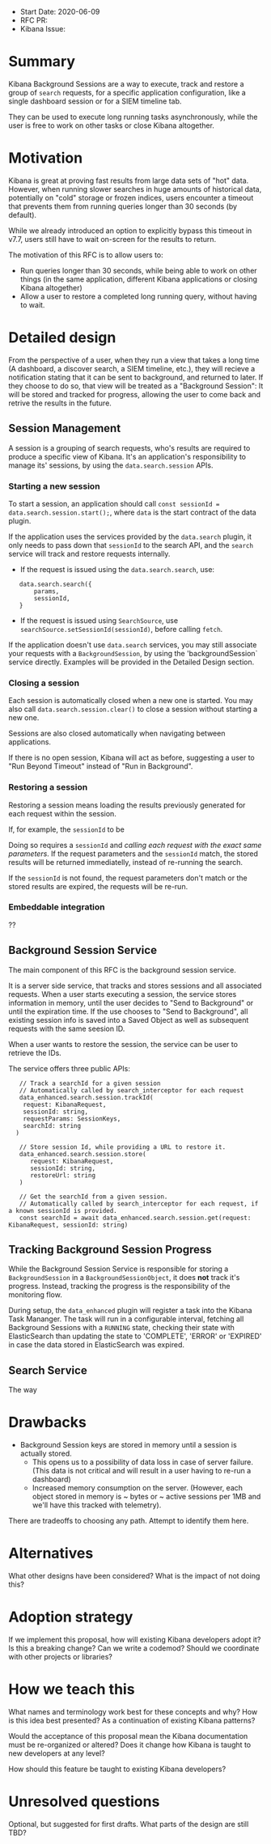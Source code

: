 - Start Date: 2020-06-09
- RFC PR: 
- Kibana Issue: 

# Summary

Kibana Background Sessions are a way to execute, track and restore a group of `search` requests, for a specific application configuration, like a single dashboard session or for a SIEM timeline tab. 

They can be used to execute long running tasks asynchronously, while the user is free to work on other tasks or close Kibana altogether.

# Motivation

Kibana is great at proving fast results from large data sets of "hot" data. However, when running slower searches in huge amounts of historical data, potentially on "cold" storage or frozen indices, users encounter a timeout that prevents them from running queries longer than 30 seconds (by default).

While we already introduced an option to explicitly bypass this timeout in v7.7, users still have to wait on-screen for the results to return. 

The motivation of this RFC is to allow users to:
 - Run queries longer than 30 seconds, while being able to work on other things (in the same application, different Kibana applications or closing Kibana altogether)
 - Allow a user to restore a completed long running query, without having to wait.

# Detailed design

From the perspective of a user, when they run a view that takes a long time (A dashboard, a discover search, a SIEM timeline, etc.), they will recieve a notification stating that it can be sent to background, and returned to later. If they choose to do so, that view will be treated as a "Background Session": It will be stored and tracked for progress, allowing the user to come back and retrive the results in the future.

## Session Management

A session is a grouping of search requests, who's results are required to produce a specific view of Kibana. 
It's an application's responsibility to manage its' sessions, by using the `data.search.session` APIs. 

### Starting a new session

To start a session, an application should call `const sessionId = data.search.session.start();`, where `data` is the start contract of the data plugin.

If the application uses the services provided by the `data.search` plugin, it only needs to pass down that `sessionId` to the search API, and the `search` service will track and restore requests internally.

 - If the request is issued using the `data.search.search`, use: 
 ```
    data.search.search({
        params,
        sessionId,
    }
 ```
 - If the request is issued using `SearchSource`, use `searchSource.setSessionId(sessionId)`, before calling `fetch`.

If the application doesn't use `data.search` services, you may still associate your requests with a `BackgroundSession`, by using the 'backgroundSession` service directly. Examples will be provided in the Detailed Design section.

### Closing a session

Each session is automatically closed when a new one is started. You may also call `data.search.session.clear()` to close a session without starting a new one.

Sessions are also closed automatically when navigating between applications.

If there is no open session, Kibana will act as before, suggesting a user to "Run Beyond Timeout" instead of "Run in Background".

### Restoring a session

Restoring a session means loading the results previously generated for each request within the session.  

If, for example, the `sessionId` to be 

Doing so requires a `sessionId` and *calling each request with the exact same parameters*. If the request parameters and the `sessionId` match, the stored results will be returned immediatelly, instead of re-running the search.

If the `sessionId` is not found, the request parameters don't match or the stored results are expired, the requests will be re-run. 

### Embeddable integration

??

## Background Session Service

The main component of this RFC is the background session service.

It is a server side service, that tracks and stores sessions and all associated requests. 
When a user starts executing a session, the service stores information in memory, until the user decides to "Send to Background" or until the expiration time.
If the use chooses to "Send to Background", all existing session info is saved into a Saved Object as well as subsequent requests with the same seesion ID.

When a user wants to restore the session, the service can be user to retrieve the IDs.

The service offers three public APIs:

```
   // Track a searchId for a given session
   // Automatically called by search_interceptor for each request
   data_enhanced.search.session.trackId(
    request: KibanaRequest,
    sessionId: string,
    requestParams: SessionKeys,
    searchId: string
  )

   // Store session Id, while providing a URL to restore it.
   data_enhanced.search.session.store(
      request: KibanaRequest, 
      sessionId: string, 
      restoreUrl: string
   )

   // Get the searchId from a given session.
   // Automatically called by search_interceptor for each request, if a known sessionId is provided.
   const searchId = await data_enhanced.search.session.get(request: KibanaRequest, sessionId: string)
```

## Tracking Background Session Progress

While the Background Session Service is responsible for storing a `BackgroundSession` in a `BackgroundSessionObject`, it does **not** track it's progress. Instead, tracking the progress is the responsibility of the monitoring flow. 

During setup, the `data_enhanced` plugin will register a task into the Kibana Task Mananger. The task will run in a configurable interval, fetching all Background Sessions with a `RUNNING` state, checking their state with ElasticSearch than updating the state to 'COMPLETE', 'ERROR' or 'EXPIRED' in case the data stored in ElasticSearch was expired. 

## Search Service

The way 

# Drawbacks

- Background Session keys are stored in memory until a session is actually stored.    
   - This opens us to a possibility of data loss in case of server failure. (This data is not critical and will result in a user having to re-run a dashboard) 
   - Increased memory consumption on the server. (However, each object stored in memory is ~ bytes or ~ active sessions per 1MB and we'll have this tracked with telemetry). 

There are tradeoffs to choosing any path. Attempt to identify them here.

# Alternatives

What other designs have been considered? What is the impact of not doing this?

# Adoption strategy

If we implement this proposal, how will existing Kibana developers adopt it? Is
this a breaking change? Can we write a codemod? Should we coordinate with
other projects or libraries?

# How we teach this

What names and terminology work best for these concepts and why? How is this
idea best presented? As a continuation of existing Kibana patterns?

Would the acceptance of this proposal mean the Kibana documentation must be
re-organized or altered? Does it change how Kibana is taught to new developers
at any level?

How should this feature be taught to existing Kibana developers?

# Unresolved questions

Optional, but suggested for first drafts. What parts of the design are still
TBD?